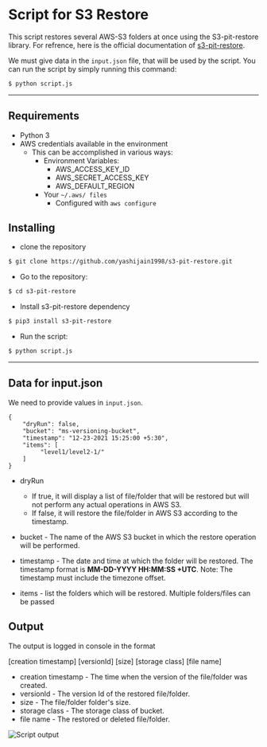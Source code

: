 # Script for S3 Restore
This script restores several AWS-S3 folders at once using the S3-pit-restore library.
For refrence, here is the official documentation of [s3-pit-restore](./script_README.md).

We must give data in the `input.json` file, that will be used by the script.
You can run the script by simply running this command:
```bash
$ python script.js
```
- - -

## Requirements

  * Python 3
  * AWS credentials available in the environment
	* This can be accomplished in various ways:
		* Environment Variables:
			* AWS_ACCESS_KEY_ID
			* AWS_SECRET_ACCESS_KEY
			* AWS_DEFAULT_REGION
		* Your `~/.aws/ files`
			* Configured with `aws configure`

## Installing
- clone the repository
```bash
$ git clone https://github.com/yashijain1998/s3-pit-restore.git
```

- Go to the repository:
```bash
$ cd s3-pit-restore
```

- Install s3-pit-restore dependency
```bash
$ pip3 install s3-pit-restore
``` 

- Run the script:
```bash
$ python script.js
```
- - -

## Data for input.json
We need to provide values in `input.json`.

```
{
	"dryRun": false,
	"bucket": "ms-versioning-bucket",
	"timestamp": "12-23-2021 15:25:00 +5:30",
	"items": [
		 "level1/level2-1/"
	]
}
```

- dryRun 
  - If true, it will display a list of file/folder that will be restored but will not perform any actual operations in AWS S3.
  - If false, it will restore the file/folder in AWS S3 according to the timestamp.

- bucket - The name of the AWS S3 bucket in which the restore operation will be performed.

- timestamp - The date and time at which the folder will be restored. The timestamp format is **MM-DD-YYYY HH:MM:SS +UTC**. Note: The timestamp must include the timezone offset.

- items - list the folders which will be restored. Multiple folders/files can be passed

## Output 
The output is logged in console in the format 

[creation timestamp] [versionId] [size] [storage class] [file name]

* creation timestamp - The time when the version of the file/folder was created.
* versionId - The version Id of the restored file/folder.
* size - The file/folder folder's size.
* storage class - The storage class of bucket.
* file name - The restored or deleted file/folder.

![Script output](https://i.ibb.co/zN8c7SK/image.png)